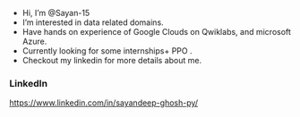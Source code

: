 - Hi, I’m @Sayan-15
- I’m interested in data related domains.
- Have hands on experience of Google Clouds on Qwiklabs, and microsoft Azure.
- Currently looking for some internships+ PPO .
- Checkout my linkedin for more details about me.
### LinkedIn
https://www.linkedin.com/in/sayandeep-ghosh-py/

<!---
Sayan-15/Sayan-15 is a ✨ special ✨ repository because its `README.md` (this file) appears on your GitHub profile.
You can click the Preview link to take a look at your changes.
--->

